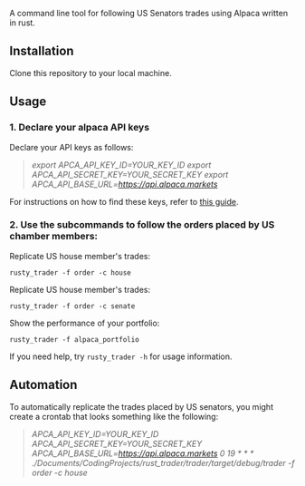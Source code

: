 A command line tool for following US Senators trades using Alpaca written in rust.

## Installation
Clone this repository to your local machine.
## Usage 

### 1. Declare your alpaca API keys
Declare your API keys as follows:

> *export APCA_API_KEY_ID=YOUR_KEY_ID
export APCA_API_SECRET_KEY=YOUR_SECRET_KEY
export APCA_API_BASE_URL=https://api.alpaca.markets*

For instructions on how to find these keys, refer to [this guide](https://alpaca.markets/learn/connect-to-alpaca-api/).

### 2. Use the subcommands to follow the orders placed by US chamber members:
Replicate US house member's trades: 

    rusty_trader -f order -c house

Replicate US house member's trades: 

    rusty_trader -f order -c senate

Show the performance of your portfolio:
    
    rusty_trader -f alpaca_portfolio


If you need help, try `rusty_trader -h` for usage information.

## Automation
To automatically replicate the trades placed by US senators, you might create a crontab that looks something like the following:
> *APCA_API_KEY_ID=YOUR_KEY_ID
APCA_API_SECRET_KEY=YOUR_SECRET_KEY
APCA_API_BASE_URL=https://api.alpaca.markets
0 19 * * * ./Documents/CodingProjects/rust_trader/trader/target/debug/trader -f order -c house*
